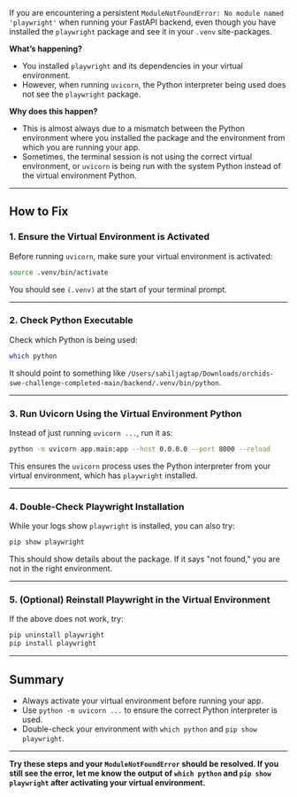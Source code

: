 If you are encountering a persistent `ModuleNotFoundError: No module named 'playwright'` when running your FastAPI backend, even though you have installed the `playwright` package and see it in your `.venv` site-packages.

**What’s happening?**
- You installed `playwright` and its dependencies in your virtual environment.
- However, when running `uvicorn`, the Python interpreter being used does not see the `playwright` package.

**Why does this happen?**
- This is almost always due to a mismatch between the Python environment where you installed the package and the environment from which you are running your app.
- Sometimes, the terminal session is not using the correct virtual environment, or `uvicorn` is being run with the system Python instead of the virtual environment Python.

---

## How to Fix

### 1. Ensure the Virtual Environment is Activated

Before running `uvicorn`, make sure your virtual environment is activated:

```bash
source .venv/bin/activate
```

You should see `(.venv)` at the start of your terminal prompt.

---

### 2. Check Python Executable

Check which Python is being used:

```bash
which python
```

It should point to something like `/Users/sahiljagtap/Downloads/orchids-swe-challenge-completed-main/backend/.venv/bin/python`.

---

### 3. Run Uvicorn Using the Virtual Environment Python

Instead of just running `uvicorn ...`, run it as:

```bash
python -m uvicorn app.main:app --host 0.0.0.0 --port 8000 --reload
```

This ensures the `uvicorn` process uses the Python interpreter from your virtual environment, which has `playwright` installed.

---

### 4. Double-Check Playwright Installation

While your logs show `playwright` is installed, you can also try:

```bash
pip show playwright
```

This should show details about the package. If it says "not found," you are not in the right environment.

---

### 5. (Optional) Reinstall Playwright in the Virtual Environment

If the above does not work, try:

```bash
pip uninstall playwright
pip install playwright
```

---

## Summary

- Always activate your virtual environment before running your app.
- Use `python -m uvicorn ...` to ensure the correct Python interpreter is used.
- Double-check your environment with `which python` and `pip show playwright`.

---

**Try these steps and your `ModuleNotFoundError` should be resolved. If you still see the error, let me know the output of `which python` and `pip show playwright` after activating your virtual environment.**